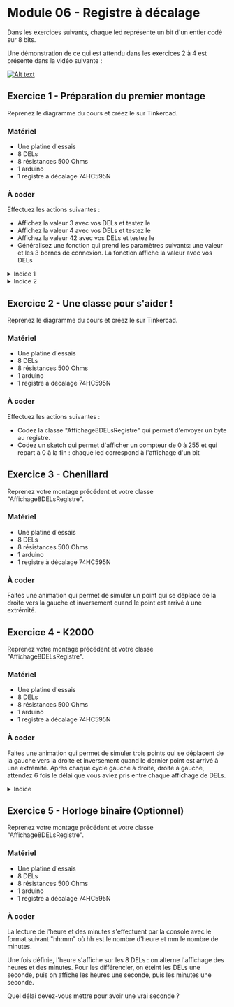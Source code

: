 # Module 06 - Registre à décalage

Dans les exercices suivants, chaque led représente un bit d'un entier codé sur 8 bits.

Une démonstration de ce qui est attendu dans les exercices 2 à 4 est présente dans la vidéo suivante :

[![Alt text](https://img.youtube.com/vi/VID/0.jpg)](https://youtu.be/J0NXhf6mlwI)

## Exercice 1 - Préparation du premier montage

Reprenez le diagramme du cours et créez le sur Tinkercad.

### Matériel

- Une platine d'essais
- 8 DELs
- 8 résistances 500 Ohms
- 1 arduino
- 1 registre à décalage 74HC595N

### À coder

Effectuez les actions suivantes :

- Affichez la valeur 3 avec vos DELs et testez le
- Affichez la valeur 4 avec vos DELs et testez le
- Affichez la valeur 42 avec vos DELs et testez le
- Généralisez une fonction qui prend les paramètres suivants: une valeur et les 3 bornes de connexion. La fonction affiche la valeur avec vos DELs

<details>
<summary>Indice 1</summary>

Inspirez vous de l'exemple du cours du module 04 sur le codage d'une couleur RVB dans un entier. Ici, vous n'avez pas à traiter les informations par 8 bits, mais bit par bit. Le décalage et le masque seront donc relatifs à 1 bit au lieu des 8 du cours.

</details>

<details>
<summary>Indice 2</summary>

Inspirez vous du code du cours :

```cpp
// M1 : la valeur reste intacte. Le masque se déplace de gauche à droite.
int valeur = 42;
for (int i = 7; i >= 0; --i) {
   Serial.print((valeur >> i) & 0x01);
}
Serial.println();
```

```cpp
// M2: la valeur est détruite. La valeur se déplace de droite à gauche.
for (int i = 0; i < 8; ++i) {
   Serial.print((valeur & 0x80) != 0);
   valeur <<= 1;
}
Serial.println();
```

</details>

## Exercice 2 - Une classe pour s'aider !

Reprenez le diagramme du cours et créez le sur Tinkercad.

### Matériel

- Une platine d'essais
- 8 DELs
- 8 résistances 500 Ohms
- 1 arduino
- 1 registre à décalage 74HC595N

### À coder

Effectuez les actions suivantes :

- Codez la classe "Affichage8DELsRegistre" qui permet d'envoyer un byte au registre.
- Codez un sketch qui permet d'afficher un compteur de 0 à 255 et qui repart à 0 à la fin : chaque led correspond à l'affichage d'un bit

## Exercice 3 - Chenillard

Reprenez votre montage précédent et votre classe "Affichage8DELsRegistre".

### Matériel

- Une platine d'essais
- 8 DELs
- 8 résistances 500 Ohms
- 1 arduino
- 1 registre à décalage 74HC595N

### À coder

Faites une animation qui permet de simuler un point qui se déplace de la droite vers la gauche et inversement quand le point est arrivé à une extrémité.

## Exercice 4 - K2000

Reprenez votre montage précédent et votre classe "Affichage8DELsRegistre".

### Matériel

- Une platine d'essais
- 8 DELs
- 8 résistances 500 Ohms
- 1 arduino
- 1 registre à décalage 74HC595N

### À coder

Faites une animation qui permet de simuler trois points qui se déplacent de la gauche vers la droite et inversement quand le dernier point est arrivé à une extrémité. Après chaque cycle gauche à droite, droite à gauche, attendez 6 fois le délai que vous aviez pris entre chaque affichage de DELs.

<details>
    <summary>Indice</summary>

Vous manipulez un byte pour l'affichage. Pourquoi ne pas manipuler un int (16 bits) et n'afficher que les 8 du centre ?

GGGG UUUU UUUU DDDD :

- GGGG : dépassement à gauche
- DDDD : dépassement à droite
- UUUU UUUU : bits utiles pour l'affichage

</details>

## Exercice 5 - Horloge binaire (Optionnel)

Reprenez votre montage précédent et votre classe "Affichage8DELsRegistre".

### Matériel

- Une platine d'essais
- 8 DELs
- 8 résistances 500 Ohms
- 1 arduino
- 1 registre à décalage 74HC595N

### À coder

La lecture de l'heure et des minutes s'effectuent par la console avec le format suivant "hh:mm" où hh est le nombre d'heure et mm le nombre de minutes.

Une fois définie, l'heure s'affiche sur les 8 DELs : on alterne l'affichage des heures et des minutes. Pour les différencier, on éteint les DELs une seconde, puis on affiche les heures une seconde, puis les minutes une seconde.

Quel délai devez-vous mettre pour avoir une vrai seconde ?
